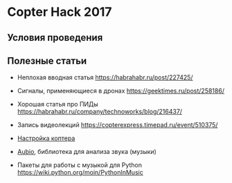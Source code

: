 Copter Hack 2017
===

Условия проведения
---

Полезные статьи
---
* Неплохая вводная статья
https://habrahabr.ru/post/227425/ 

* Сигналы, применяющиеся в дронах
https://geektimes.ru/post/258186/ 

* Хорошая статья про ПИДы
https://habrahabr.ru/company/technoworks/blog/216437/

* Запись видеолекций
https://copterexpress.timepad.ru/event/510375/

* [Настройка коптера](setup.md)

* [Aubio](https://aubio.org), библиотека для анализа звука (музыки)

* Пакеты для работы с музыкой для Python https://wiki.python.org/moin/PythonInMusic
